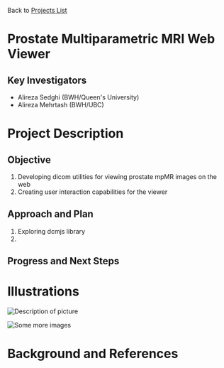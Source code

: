 Back to [Projects List](../../README.md#ProjectsList)

# Prostate Multiparametric MRI Web Viewer

## Key Investigators

- Alireza Sedghi (BWH/Queen's University)
- Alireza Mehrtash (BWH/UBC)

# Project Description

## Objective

1. Developing dicom utilities for viewing prostate mpMR images on the web
2. Creating user interaction capabilities for the viewer

## Approach and Plan

1. Exploring dcmjs library 
2. 

## Progress and Next Steps

<!--Describe progress and next steps in a few bullet points as you are making progress.-->

# Illustrations

<!--Add pictures and links to videos that demonstrate what has been accomplished.-->

![Description of picture](Example2.jpg)

![Some more images](Example2.jpg)

# Background and References

<!--Use this space for information that may help people better understand your project, like links to papers, source code, or data.-->


